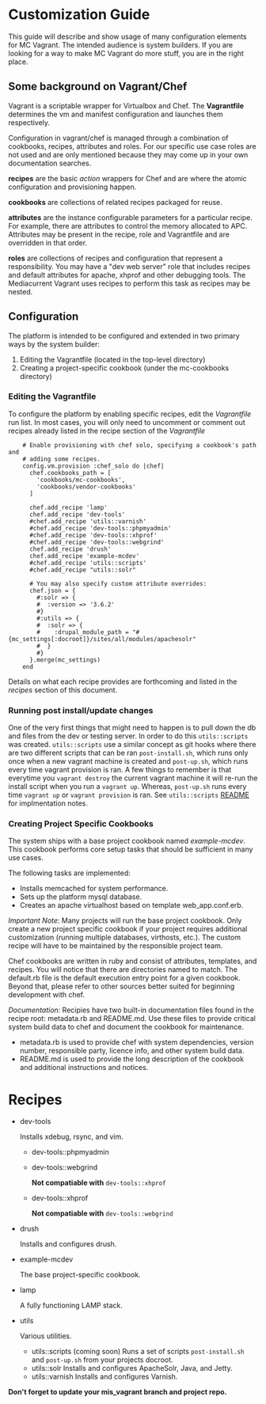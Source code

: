 # Customization Guide

This guide will describe and show usage of many configuration elements for
MC Vagrant. The intended audience is system builders. If you are
looking for a way to make MC Vagrant do more stuff, you are in the right
place.

## Some background on Vagrant/Chef

Vagrant is a scriptable wrapper for Virtualbox and Chef. The **Vagrantfile**
determines the vm and manifest configuration and launches them respectively.

Configuration in vagrant/chef is managed through a combination of cookbooks,
recipes, attributes and roles. For our specific use case roles are not used
and are only mentioned because they may come up in your own documentation
searches.

**recipes**  are the basic *action* wrappers for Chef and are where the atomic
configuration and provisioning happen.

**cookbooks** are collections of related recipes packaged for reuse.

**attributes** are the instance configurable parameters for a particular
recipe. For example, there are attributes to control the memory allocated to
APC. Attributes may be present in the recipe, role and Vagrantfile and are
overridden in that order.

**roles** are collections of recipes and configuration that represent a
responsibility. You may have a "dev web server" role that includes recipes
and default attributes for apache, xhprof and other debugging tools. The
Mediacurrent Vagrant uses recipes to perform this task as recipes may be nested.

## Configuration

The platform is intended to be configured and extended in two primary ways
by the system builder:

1. Editing the Vagrantfile (located in the top-level directory)
2. Creating a project-specific cookbook (under the mc-cookbooks directory)

### Editing the Vagrantfile

To configure the platform by enabling specific recipes, edit the *Vagrantfile*
run list. In most cases, you will only need to uncomment or comment out recipes
already listed in the recipe section of the *Vagrantfile*

        # Enable provisioning with chef solo, specifying a cookbook's path and
        # adding some recipes.
        config.vm.provision :chef_solo do |chef|
          chef.cookbooks_path = [
            'cookbooks/mc-cookbooks',
            'cookbooks/vendor-cookbooks'
          ]

          chef.add_recipe 'lamp'
          chef.add_recipe 'dev-tools'
          #chef.add_recipe 'utils::varnish'
          #chef.add_recipe 'dev-tools::phpmyadmin'
          #chef.add_recipe 'dev-tools::xhprof'
          #chef.add_recipe 'dev-tools::webgrind'
          chef.add_recipe 'drush'
          chef.add_recipe 'example-mcdev'
          #chef.add_recipe 'utils::scripts'
          #chef.add_recipe "utils::solr"

          # You may also specify custom attribute overrides:
          chef.json = {
            #:solr => {
            #  :version => '3.6.2'
            #}
            #:utils => {
            #  :solr => {
            #    :drupal_module_path = "#{mc_settings[:docroot]}/sites/all/modules/apachesolr"
            #  }
            #}
          }.merge(mc_settings)
        end

Details on what each recipe provides are forthcoming and listed in the
*recipes* section of this document.

### Running post install/update changes

One of the very first things that might need to happen is to pull down the db
and files from the dev or testing server. In order to do this ```utils::scripts```
was created. ```utils::scripts``` use a similar concept as git hooks where there
are two different scripts that can be ran ```post-install.sh```, which runs only
once when a new vagrant machine is created and ```post-up.sh```, which runs every
time vagrant provision is ran. A few things to remember is that everytime you
```vagrant destroy``` the current vagrant machine it will re-run the install
script when you run a ```vagrant up```. Whereas, ```post-up.sh``` runs every time
```vagrant up``` or ```vagrant provision``` is ran.
See ```utils::scripts``` [README](cookbooks/mc-cookbooks/utils/README.md#markdown-header-scripts)
for implmentation notes.

### Creating Project Specific Cookbooks

The system ships with a base project cookbook named *example-mcdev*. This
cookbook performs core setup tasks that should be sufficient in many
use cases.

The following tasks are implemented:

- Installs memcached for system performance.
- Sets up the platform mysql database.
- Creates an apache virtualhost based on template web_app.conf.erb.

*Important Note*: Many projects will run the base project cookbook. Only create
a new project specific cookbook if your project requires additional customization
(running multiple databases, virthosts,
etc.). The custom recipe will have to be maintained by the responsible project team.

Chef cookbooks are written in ruby and consist of attributes, templates,
and recipes. You will notice that there are directories named to match. The
default.rb file is the default execution entry point for a given cookbook.
Beyond that, please refer to other sources better suited for beginning
development with chef.

*Documentation:* Recipies have two built-in documentation files found in the
recipe root: metadata.rb and README.md. Use these files to provide critical
system build data to chef and document the cookbook for maintenance.

- metadata.rb is used to provide chef with system dependencies, version number,
responsible party, licence info, and other system build data.
- README.md is used to provide the long description of the cookbook and additional
instructions and notices.

# Recipes

* dev-tools

    Installs xdebug, rsync, and vim.

    - dev-tools::phpmyadmin
    - dev-tools::webgrind

      **Not compatiable with** ```dev-tools::xhprof```

    - dev-tools::xhprof

      **Not compatiable with** ```dev-tools::webgrind```

* drush

    Installs and configures drush.

* example-mcdev

    The base project-specific cookbook.

* lamp

    A fully functioning LAMP stack.

* utils

    Various utilities.

    - utils::scripts (coming soon)
      Runs a set of scripts ```post-install.sh``` and ```post-up.sh``` from your
      projects docroot.
    - utils::solr
      Installs and configures ApacheSolr, Java, and Jetty.
    - utils::varnish
      Installs and configures Varnish.

**Don't forget to update your mis_vagrant branch and project repo.**
